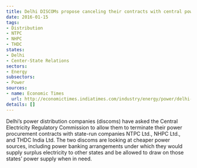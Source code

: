 ```yaml
---
title: Delhi DISCOMs propose canceling their contracts with central power generators
date: 2016-01-15
tags:
- Distribution
- NTPC
- NHPC
- THDC
states:
- Delhi
- Center-State Relations
sectors:
- Energy
subsectors:
- Power
sources:
- name: Economic Times
  url: http://economictimes.indiatimes.com/industry/energy/power/delhi-discoms-seek-to-end-contracts-with-state-run-companies/articleshow/50446015.cms
details: []
---
```


Delhi’s power distribution companies (discoms) have asked the Central Electricity Regulatory Commission to allow them to terminate their power procurement contracts with state-run companies NTPC Ltd., NHPC Ltd., and THDC India Ltd. The two discoms are looking at cheaper power sources, including power banking arrangements under which they would supply surplus electricity to other states and be allowed to draw on those states’ power supply when in need.
